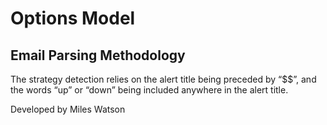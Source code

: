 # Options Model

## Email Parsing Methodology
The strategy detection relies on the alert title being preceded by “$$”, and the words “up” or “down” being included anywhere in the alert title.


Developed by Miles Watson
